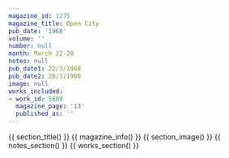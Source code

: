 ```yaml
---
magazine_id: 1275
magazine_title: Open City
pub_date: '1968'
volume: ''
number: null
month: March 22-28
notes: null
pub_date1: 22/3/1968
pub_date2: 28/3/1968
image: null
works_included:
- work_id: 5609
  magazine_page: '13'
  published_as: ''
---
```


{{ section_title() }}
{{ magazine_info() }}
{{ section_image() }}
{{ notes_section() }}
{{ works_section() }}

